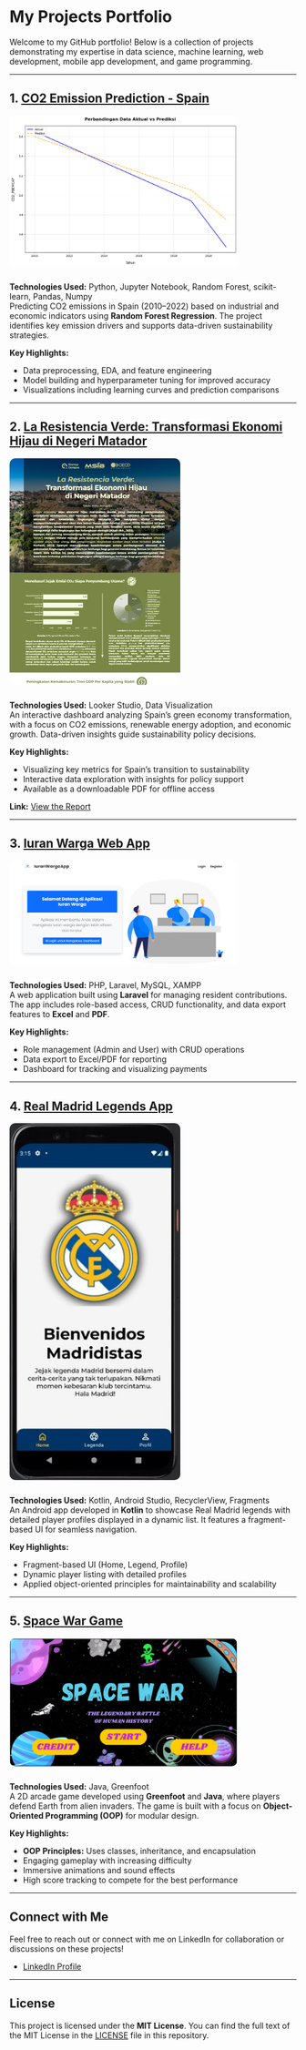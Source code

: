 # My Projects Portfolio

Welcome to my GitHub portfolio! Below is a collection of projects demonstrating my expertise in data science, machine learning, web development, mobile app development, and game programming.

---

## 1. **[CO2 Emission Prediction - Spain](https://github.com/ikhsannovianto/co2-emission-prediction-spain)**  
<img src="docs-images/actual-prediction.png" alt="CO2 Emission Prediction" width="400" style="border-radius: 10px; margin-bottom: 10px;">  

**Technologies Used:** Python, Jupyter Notebook, Random Forest, scikit-learn, Pandas, Numpy  
Predicting CO2 emissions in Spain (2010–2022) based on industrial and economic indicators using **Random Forest Regression**. The project identifies key emission drivers and supports data-driven sustainability strategies.

**Key Highlights:**  
- Data preprocessing, EDA, and feature engineering  
- Model building and hyperparameter tuning for improved accuracy  
- Visualizations including learning curves and prediction comparisons

---

## 2. **[La Resistencia Verde: Transformasi Ekonomi Hijau di Negeri Matador](https://lookerstudio.google.com/reporting/10db9fac-35bb-42b5-b9b7-21a660affd7d)**  
<img src="docs-images/green-economy-visualization.png" alt="La Resistencia Verde" width="300" style="border-radius: 10px; margin-bottom: 10px;">  

**Technologies Used:** Looker Studio, Data Visualization  
An interactive dashboard analyzing Spain’s green economy transformation, with a focus on CO2 emissions, renewable energy adoption, and economic growth. Data-driven insights guide sustainability policy decisions.

**Key Highlights:**  
- Visualizing key metrics for Spain’s transition to sustainability  
- Interactive data exploration with insights for policy support  
- Available as a downloadable PDF for offline access

**Link:** [View the Report](https://lookerstudio.google.com/reporting/10db9fac-35bb-42b5-b9b7-21a660affd7d)

---

## 3. **[Iuran Warga Web App](https://github.com/ikhsannovianto/Iuran-Warga-App)**  
<img src="docs-images/dashboard-preview.png" alt="Iuran Warga Web App" width="400" style="border-radius: 10px; margin-bottom: 10px;">  

**Technologies Used:** PHP, Laravel, MySQL, XAMPP  
A web application built using **Laravel** for managing resident contributions. The app includes role-based access, CRUD functionality, and data export features to **Excel** and **PDF**.

**Key Highlights:**  
- Role management (Admin and User) with CRUD operations  
- Data export to Excel/PDF for reporting  
- Dashboard for tracking and visualizing payments  

---

## 4. **[Real Madrid Legends App](https://github.com/ikhsannovianto/Real-Madrid-App)**  
<img src="docs-images/preview-app.jpg" alt="Real Madrid App" width="300" style="border-radius: 10px; margin-bottom: 10px;">  

**Technologies Used:** Kotlin, Android Studio, RecyclerView, Fragments  
An Android app developed in **Kotlin** to showcase Real Madrid legends with detailed player profiles displayed in a dynamic list. It features a fragment-based UI for seamless navigation.

**Key Highlights:**  
- Fragment-based UI (Home, Legend, Profile)  
- Dynamic player listing with detailed profiles  
- Applied object-oriented principles for maintainability and scalability  

---

## 5. **[Space War Game](https://github.com/ikhsannovianto/Game-Space-War)**  
<img src="docs-images/game-preview.png" alt="Space War Game" width="400" style="border-radius: 10px; margin-bottom: 10px;">  

**Technologies Used:** Java, Greenfoot  
A 2D arcade game developed using **Greenfoot** and **Java**, where players defend Earth from alien invaders. The game is built with a focus on **Object-Oriented Programming (OOP)** for modular design.

**Key Highlights:**  
- **OOP Principles:** Uses classes, inheritance, and encapsulation  
- Engaging gameplay with increasing difficulty  
- Immersive animations and sound effects  
- High score tracking to compete for the best performance

---

## **Connect with Me**  
Feel free to reach out or connect with me on LinkedIn for collaboration or discussions on these projects!

- [LinkedIn Profile](https://www.linkedin.com/in/ikhsanarinovianto)

---

## **License**  
This project is licensed under the **MIT License**. You can find the full text of the MIT License in the [LICENSE](LICENSE) file in this repository.
